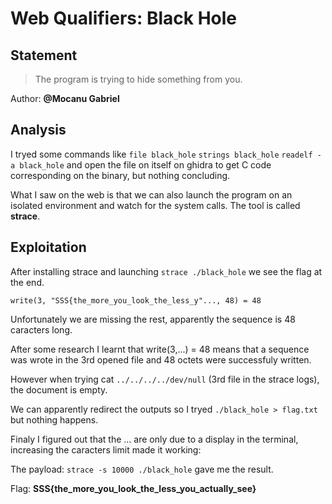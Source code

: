 # Web Qualifiers: Black Hole
## Statement
> The program is trying to hide something from you.

Author: **@Mocanu Gabriel**

## Analysis

I tryed some commands like `file black_hole` `strings black_hole` `readelf -a black_hole` and open the file on itself on ghidra to get C code corresponding on the binary, but nothing concluding.

What I saw on the web is that we can also launch the program on an isolated environment and watch for the system calls. The tool is called **strace**.

## Exploitation

After installing strace and launching `strace ./black_hole` we see the flag at the end.

`write(3, "SSS{the_more_you_look_the_less_y"..., 48) = 48`

Unfortunately we are missing the rest, apparently the sequence is 48 caracters long.

After some research I learnt that write(3,...) = 48 means that a sequence was wrote in the 3rd opened file and 48 octets were successfuly written.

However when trying cat `../../../../dev/null` (3rd file in the strace logs), the document is empty.

We can apparently redirect the outputs so I tryed `./black_hole > flag.txt` but nothing happens.

Finaly I figured out that the ... are only due to a display in the terminal, increasing the caracters limit made it working:

The payload: `strace -s 10000 ./black_hole` gave me the result.

Flag: **SSS{the_more_you_look_the_less_you_actually_see}**